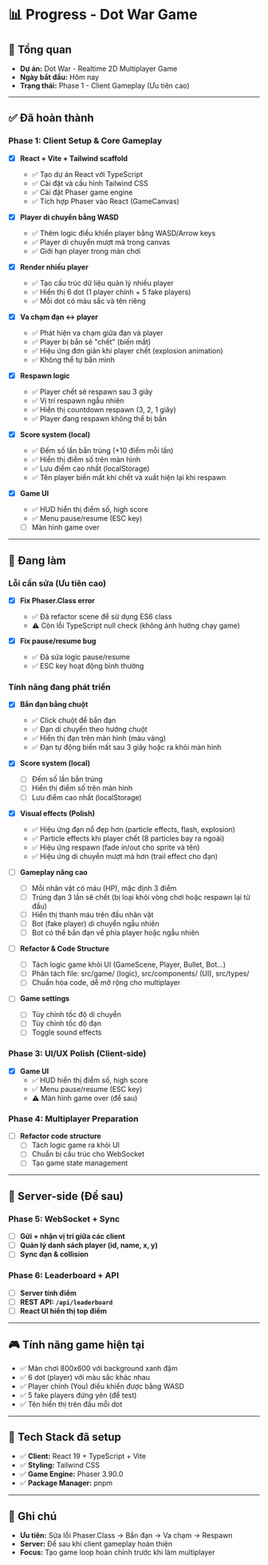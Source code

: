 # 📊 Progress - Dot War Game

## 🎯 Tổng quan
- **Dự án:** Dot War - Realtime 2D Multiplayer Game
- **Ngày bắt đầu:** Hôm nay
- **Trạng thái:** Phase 1 - Client Gameplay (Ưu tiên cao)

---

## ✅ Đã hoàn thành

### Phase 1: Client Setup & Core Gameplay
- [x] **React + Vite + Tailwind scaffold**
  - ✅ Tạo dự án React với TypeScript
  - ✅ Cài đặt và cấu hình Tailwind CSS
  - ✅ Cài đặt Phaser game engine
  - ✅ Tích hợp Phaser vào React (GameCanvas)

- [x] **Player di chuyển bằng WASD**
  - ✅ Thêm logic điều khiển player bằng WASD/Arrow keys
  - ✅ Player di chuyển mượt mà trong canvas
  - ✅ Giới hạn player trong màn chơi

- [x] **Render nhiều player**
  - ✅ Tạo cấu trúc dữ liệu quản lý nhiều player
  - ✅ Hiển thị 6 dot (1 player chính + 5 fake players)
  - ✅ Mỗi dot có màu sắc và tên riêng

- [x] **Va chạm đạn ↔ player**
  - ✅ Phát hiện va chạm giữa đạn và player
  - ✅ Player bị bắn sẽ "chết" (biến mất)
  - ✅ Hiệu ứng đơn giản khi player chết (explosion animation)
  - ✅ Không thể tự bắn mình

- [x] **Respawn logic**
  - ✅ Player chết sẽ respawn sau 3 giây
  - ✅ Vị trí respawn ngẫu nhiên
  - ✅ Hiển thị countdown respawn (3, 2, 1 giây)
  - ✅ Player đang respawn không thể bị bắn

- [x] **Score system (local)**
  - ✅ Đếm số lần bắn trúng (+10 điểm mỗi lần)
  - ✅ Hiển thị điểm số trên màn hình
  - ✅ Lưu điểm cao nhất (localStorage)
  - ✅ Tên player biến mất khi chết và xuất hiện lại khi respawn

- [x] **Game UI**
  - ✅ HUD hiển thị điểm số, high score
  - ✅ Menu pause/resume (ESC key)
  - [ ] Màn hình game over

---

## 🚧 Đang làm

### Lỗi cần sửa (Ưu tiên cao)
- [x] **Fix Phaser.Class error**
  - ✅ Đã refactor scene để sử dụng ES6 class
  - ⚠️ Còn lỗi TypeScript null check (không ảnh hưởng chạy game)

- [x] **Fix pause/resume bug**
  - ✅ Đã sửa logic pause/resume
  - ✅ ESC key hoạt động bình thường

### Tính năng đang phát triển
- [x] **Bắn đạn bằng chuột**
  - ✅ Click chuột để bắn đạn
  - ✅ Đạn di chuyển theo hướng chuột
  - ✅ Hiển thị đạn trên màn hình (màu vàng)
  - ✅ Đạn tự động biến mất sau 3 giây hoặc ra khỏi màn hình

- [x] **Score system (local)**
  - [ ] Đếm số lần bắn trúng
  - [ ] Hiển thị điểm số trên màn hình
  - [ ] Lưu điểm cao nhất (localStorage)

- [x] **Visual effects (Polish)**
  - ✅ Hiệu ứng đạn nổ đẹp hơn (particle effects, flash, explosion)
  - ✅ Particle effects khi player chết (8 particles bay ra ngoài)
  - ✅ Hiệu ứng respawn (fade in/out cho sprite và tên)
  - ✅ Hiệu ứng di chuyển mượt mà hơn (trail effect cho đạn)

- [ ] **Gameplay nâng cao**
  - [ ] Mỗi nhân vật có máu (HP), mặc định 3 điểm
  - [ ] Trúng đạn 3 lần sẽ chết (bị loại khỏi vòng chơi hoặc respawn lại từ đầu)
  - [ ] Hiển thị thanh máu trên đầu nhân vật
  - [ ] Bot (fake player) di chuyển ngẫu nhiên
  - [ ] Bot có thể bắn đạn về phía player hoặc ngẫu nhiên

- [ ] **Refactor & Code Structure**
  - [ ] Tách logic game khỏi UI (GameScene, Player, Bullet, Bot...)
  - [ ] Phân tách file: src/game/ (logic), src/components/ (UI), src/types/
  - [ ] Chuẩn hóa code, dễ mở rộng cho multiplayer

- [ ] **Game settings**
  - [ ] Tùy chỉnh tốc độ di chuyển
  - [ ] Tùy chỉnh tốc độ đạn
  - [ ] Toggle sound effects

### Phase 3: UI/UX Polish (Client-side)
- [x] **Game UI**
  - ✅ HUD hiển thị điểm số, high score
  - ✅ Menu pause/resume (ESC key)
  - ⚠️ Màn hình game over (để sau)

### Phase 4: Multiplayer Preparation
- [ ] **Refactor code structure**
  - [ ] Tách logic game ra khỏi UI
  - [ ] Chuẩn bị cấu trúc cho WebSocket
  - [ ] Tạo game state management

---

## 🔄 Server-side (Để sau)

### Phase 5: WebSocket + Sync
- [ ] **Gửi + nhận vị trí giữa các client**
- [ ] **Quản lý danh sách player (id, name, x, y)**
- [ ] **Sync đạn & collision**

### Phase 6: Leaderboard + API
- [ ] **Server tính điểm**
- [ ] **REST API: `/api/leaderboard`**
- [ ] **React UI hiển thị top điểm**

---

## 🎮 Tính năng game hiện tại
- ✅ Màn chơi 800x600 với background xanh đậm
- ✅ 6 dot (player) với màu sắc khác nhau
- ✅ Player chính (You) điều khiển được bằng WASD
- ✅ 5 fake players đứng yên (để test)
- ✅ Tên hiển thị trên đầu mỗi dot

---

## 🔧 Tech Stack đã setup
- ✅ **Client:** React 19 + TypeScript + Vite
- ✅ **Styling:** Tailwind CSS
- ✅ **Game Engine:** Phaser 3.90.0
- ✅ **Package Manager:** pnpm

---

## 📝 Ghi chú
- **Ưu tiên:** Sửa lỗi Phaser.Class → Bắn đạn → Va chạm → Respawn
- **Server:** Để sau khi client gameplay hoàn thiện
- **Focus:** Tạo game loop hoàn chỉnh trước khi làm multiplayer 
